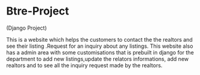 # Btre-Project
(Django Project) 

This is a website which helps the customers to contact the the realtors and see their listing .Request for an inquiry about any listings. This website also has a admin area with some customisations that is prebuilt in django for the department to add new listings,update the relators informations, add new realtors and to see all the inquiry request made by the realtors.
